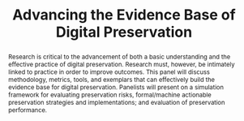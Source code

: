 ---
abstract: Research is critical to the advancement of both a basic understanding and
  the effective practice of digital preservation. Research must, however, be intimately
  linked to practice in order to improve outcomes. This panel will discuss methodology,
  metrics, tools, and exemplars that can effectively build the evidence base for digital
  preservation. Panelists will present on a simulation framework for evaluating preservation
  risks, formal/machine actionable preservation strategies and implementations; and
  evaluation of preservation performance.
creators:
- Altman, Micah
- Tibbo, Helen
- Crabtree, Jonathan
date: null
document_url: https://services.phaidra.univie.ac.at/api/object/o:429526/download
grand_parent: iPRES
institutions: []
keywords:
- digital preservation
- digital curation
- chapel hill
landing_page_url: https://phaidra.univie.ac.at/o:429526
language: eng
layout: publication
license: CC BY 4.0 International
notes_url: null
parent: iPRES 2015
presentation_url: null
publication_type: paper
size: 342360
source_name: iPRES
title: Advancing the Evidence Base of Digital Preservation
year: 2015
---